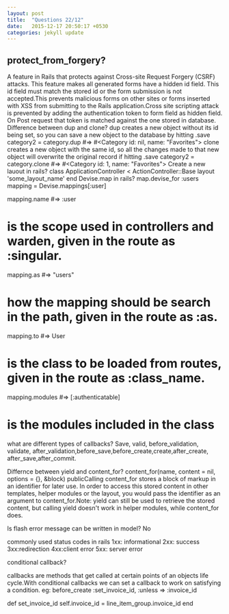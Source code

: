 ```yaml
---
layout: post
title:  "Questions 22/12"
date:   2015-12-17 20:50:17 +0530
categories: jekyll update
---
```


## protect_from_forgery?

A feature in Rails that protects against Cross-site Request Forgery (CSRF) attacks. This feature makes all generated forms have a hidden id field. This id field must match the stored id or the form submission is not accepted.This prevents malicious forms on other sites or forms inserted with XSS from submitting to the Rails application.Cross site scripting attack is prevented by adding the authentication token to form field as hidden field. On Post request that token is matched against the one stored in database.
Difference between dup and clone?
dup creates a new object without its id being set, so you can save a new object to the database by hitting .save
category2 = category.dup
#=> #<Category id: nil, name: "Favorites"> 
clone creates a new object with the same id, so all the changes made to that new object will overwrite the original record if hitting .save
category2 = category.clone
#=> #<Category id: 1, name: "Favorites">
Create a new lauout in rails?
class ApplicationController < ActionController::Base
 layout 'some_layout_name'
end
Devise.map in rails?
map.devise_for :users
mapping = Devise.mappings[:user]

mapping.name #=> :user
# is the scope used in controllers and warden, given in the route as :singular.

mapping.as   #=> "users"
# how the mapping should be search in the path, given in the route as :as.

mapping.to   #=> User
# is the class to be loaded from routes, given in the route as :class_name.

mapping.modules  #=> [:authenticatable]
# is the modules included in the class

what are different types  of callbacks?
Save, valid, before_validation, validate, after_validation,before_save,before_create,create,after_create, after_save,after_commit.

Differnce between yield and content_for?
content_for(name, content = nil, options = {}, &block) publicCalling content_for stores a block of markup in an identifier for later use. In order to access this stored content in other templates, helper modules or the layout, you would pass the identifier as an argument to content_for.Note: yield can still be used to retrieve the stored content, but calling yield doesn't work in helper modules, while content_for does.


Is flash error message can be written in model?
No

commonly used status codes in rails
1xx: informational
2xx: success
3xx:redirection
4xx:client error
5xx: server error

conditional callback?

callbacks are methods that get called at certain points of an objects life cycle.With conditional callbacks we can set a callback to work on satisfying a condition.
eg:
before_create :set_invoice_id, :unless => :invoice_id

def set_invoice_id
  self.invoice_id = line_item_group.invoice_id
end